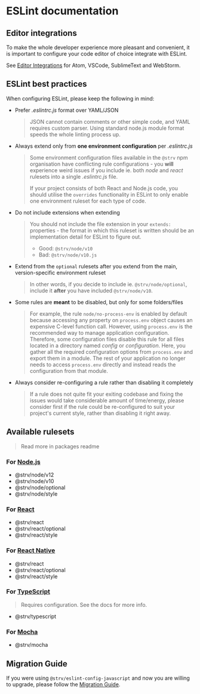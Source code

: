 # ESLint documentation

## Editor integrations

To make the whole developer experience more pleasant and convenient, it is important to configure your code editor of choice integrate with ESLint.

See [Editor Integrations](editor-integrations.md) for Atom, VSCode, SublimeText and WebStorm.

## ESLint best practices

When configuring ESLint, please keep the following in mind:

- Prefer _.eslintrc.js_ format over YAML/JSON

  > JSON cannot contain comments or other simple code, and YAML requires custom parser. Using standard node.js module format speeds the whole linting process up.

- Always extend only from **one environment configuration** per _.eslintrc.js_

  > Some environment configuration files available in the `@strv` npm organisation have conflicting rule configurations - you **will** experience weird issues if you include ie. both _node_ and _react_ rulesets into a single _.eslintrc.js_ file.
  >
  > If your project consists of both React and Node.js code, you should utilise the `overrides` functionality in ESLint to only enable one environment ruleset for each type of code.

- Do not include extensions when extending

  > You should not include the file extension in your `extends:` properties - the format in which this ruleset is written should be an implementation detail for ESLint to figure out.
  >
  > - Good: `@strv/node/v10`
  > - Bad: `@strv/node/v10.js`

- Extend from the `optional` rulesets after you extend from the main, version-specific environment ruleset

  > In other words, if you decide to include ie. `@strv/node/optional`, include it **after** you have included `@strv/node/v10`.

- Some rules are **meant** to be disabled, but only for some folders/files

  > For example, the rule `node/no-process-env` is enabled by default because accessing any property on `process.env` object causes an expensive C-level function call. However, using `process.env` is the recommended way to manage application configuration. Therefore, some configuration files disable this rule for all files located in a directory named _config_ or _configuration_. Here, you gather all the required configuration options from `process.env` and export them in a module. The rest of your application no longer needs to access `process.env` directly and instead reads the configuration from that module.

- Always consider re-configuring a rule rather than disabling it completely
  > If a rule does not quite fit your exiting codebase and fixing the issues would take considerable amount of time/energy, please consider first if the rule could be re-configured to suit your project's current style, rather than disabling it right away.

## Available rulesets

> Read more in packages readme

### For [Node.js][nodejs-docs]

- @strv/node/v12
- @strv/node/v10
- @strv/node/optional
- @strv/node/style

### For [React][react-docs]

- @strv/react
- @strv/react/optional
- @strv/react/style

### For [React Native][react-native-docs]

- @strv/react
- @strv/react/optional
- @strv/react/style

### For [TypeScript][typescript-docs]

> Requires configuration. See the docs for more info.

- @strv/typescript

### For [Mocha][mocha-docs]

- @strv/mocha

## Migration Guide

If you were using `@strv/eslint-config-javascript` and now you are willing to upgrade, please follow the [Migration Guide](migration.md).

[nodejs-docs]: ../../packages/eslint-config-node
[react-docs]: ../../packages/eslint-config-react
[react-native-docs]: ../../packages/eslint-config-react-native
[typescript-docs]: ../../packages/eslint-config-typescript
[mocha-docs]: ../../packages/eslint-config-mocha
